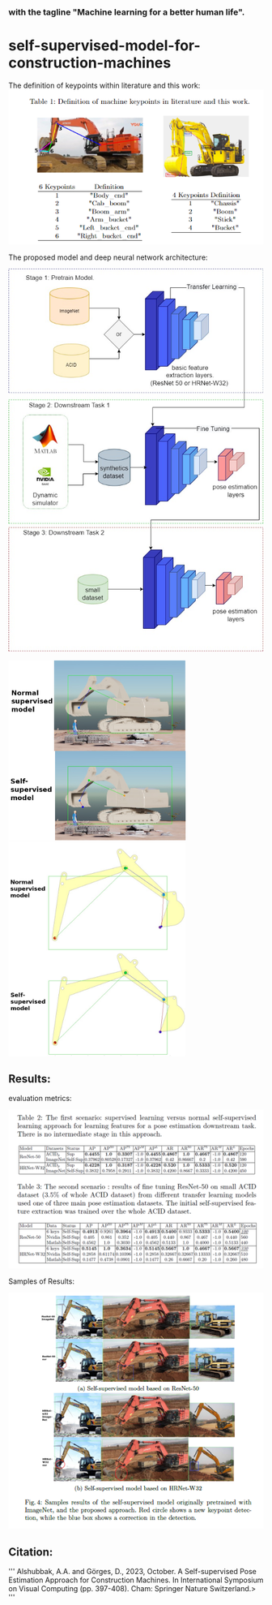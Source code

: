 
### with the tagline "Machine learning for a better human life". 


# self-supervised-model-for-construction-machines
The definition of keypoints within literature and this work: 
![Keypoint_def](https://github.com/alaa-shubbak/self-supervised-model-for-construction-machines/blob/main/images/keypoint_definitions.png)

The proposed model and deep neural network architecture: 

![general2](https://github.com/alaa-shubbak/self-supervised-model-for-construction-machines/blob/main/images/smart.jpg)

<img src="https://github.com/alaa-shubbak/self-supervised-model-for-construction-machines/blob/main/images/issac%20all_results.png" width="350"> <img src="https://github.com/alaa-shubbak/self-supervised-model-for-construction-machines/blob/main/images/matlab_results.png" width="350">

## Results: 

evaluation metrics: 

![results](https://github.com/alaa-shubbak/self-supervised-model-for-construction-machines/blob/main/images/table_results_self_supervised.png)

Samples of Results: 

![results1](https://github.com/alaa-shubbak/self-supervised-model-for-construction-machines/blob/main/images/results/samples_results_self_super_pose.png)

## Citation: 
'''
Alshubbak, A.A. and Görges, D., 2023, October. A Self-supervised Pose Estimation Approach for Construction Machines. In International Symposium on Visual Computing (pp. 397-408). Cham: Springer Nature Switzerland.>
'''
